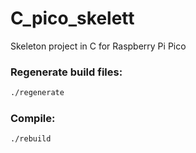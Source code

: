 # C_pico_skelett
Skeleton project in C for Raspberry Pi Pico


### Regenerate build files:
```bash
./regenerate
```
### Compile:
```bash
./rebuild
```

